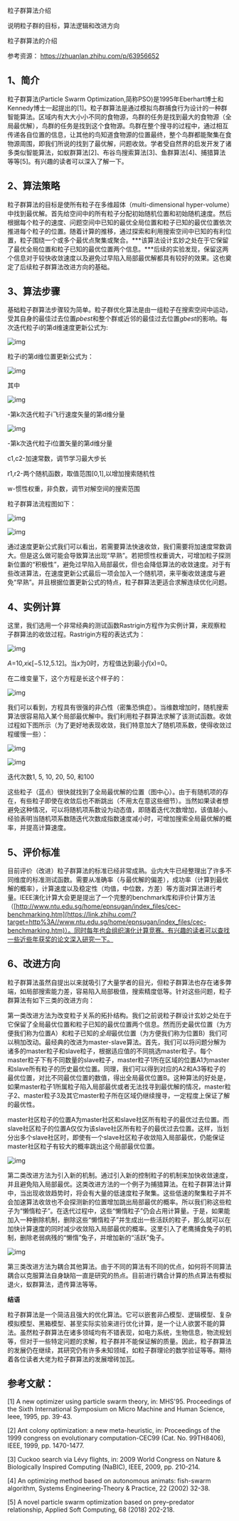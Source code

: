粒子群算法介绍

说明粒子群的目标，算法逻辑和改进方向

粒子群算法的介绍

参考资源： https://zhuanlan.zhihu.com/p/63956652 

## **1、简介**

粒子群算法(Particle Swarm Optimization,简称PSO)是1995年Eberhart博士和Kennedy博士一起提出的[1]。粒子群算法是通过模拟鸟群捕食行为设计的一种群智能算法。区域内有大大小小不同的食物源，鸟群的任务是找到最大的食物源（全局最优解），鸟群的任务是找到这个食物源。鸟群在整个搜寻的过程中，通过相互传递各自位置的信息，让其他的鸟知道食物源的位置最终，整个鸟群都能聚集在食物源周围，即我们所说的找到了最优解，问题收敛。学者受自然界的启发开发了诸多类似智能算法，如蚁群算法[2]、布谷鸟搜索算法[3]、鱼群算法[4]、捕猎算法等等[5]。有兴趣的读者可以深入了解一下。



## **2、算法策略**

粒子群算法的目标是使所有粒子在多维超体（multi-dimensional hyper-volume）中找到最优解。首先给空间中的所有粒子分配初始随机位置和初始随机速度。然后根据每个粒子的速度、问题空间中已知的最优全局位置和粒子已知的最优位置依次推进每个粒子的位置。随着计算的推移，通过探索和利用搜索空间中已知的有利位置，粒子围绕一个或多个最优点聚集或聚合。***该算法设计玄妙之处在于它保留了最优全局位置和粒子已知的最优位置两个信息。***后续的实验发现，保留这两个信息对于较快收敛速度以及避免过早陷入局部最优解都具有较好的效果。这也奠定了后续粒子群算法改进方向的基础。



## **3、算法步骤**

基础粒子群算法步骤较为简单。粒子群优化算法是由一组粒子在搜索空间中运动，受其自身的最佳过去位置*pbest*和整个群或近邻的最佳过去位置*gbest*的影响。每次迭代粒子i的第d维速度更新公式为:

![img](.\images\eq1.jpg)

粒子i的第d维位置更新公式为：

![img](.\images\eq2.jpg)

其中

![img](.\images\eq3.jpg)

-第k次迭代粒子i飞行速度矢量的第d维分量

![img](.\images\eq4.jpg)

-第k次迭代粒子i位置矢量的第d维分量

c1,c2-加速常数，调节学习最大步长

r1,r2-两个随机函数，取值范围[0,1],以增加搜索随机性

w-惯性权重，非负数，调节对解空间的搜索范围

粒子群算法流程图如下：

![img](.\images\show1.jpg)

![img](.\images\flowchart.jpg)

通过速度更新公式我们可以看出，若需要算法快速收敛，我们需要将加速度常数调大。但是这么做可能会导致算法出现“早熟”。若把惯性权重调大，可增加粒子探测新位置的“积极性”，避免过早陷入局部最优，但也会降低算法的收敛速度。对于有些改进算法，在速度更新公式最后一项会加入一个随机项，来平衡收敛速度与避免“早熟”。并且根据位置更新公式的特点，粒子群算法更适合求解连续优化问题。



## **4、实例计算**

这里，我们选用一个非常经典的测试函数Rastrigin方程作为实例计算，来观察粒子群算法的收敛过程。Rastrigin方程的表达式为：

![img](.\images\eq5.jpg)

*A*=10,*x*iϵ[−5.12,5.12]。当*x*为0时，方程值达到最小*f*(*x*)=0。

在二维变量下，这个方程是长这个样子的：

![img](.\images\1.jpg)

我们可以看到，方程具有很强的非凸性（密集恐惧症）。当维数增加时，随机搜索算法很容易陷入某个局部最优解中。我们利用粒子群算法求解了该测试函数。收敛过程如下图所示（为了更好地表现收敛，我们特意加大了随机项系数，使得收敛过程缓慢一些）：

![img](.\images\demo1.webp)

![img](.\images\detailed.jpg)

迭代次数1, 5, 10, 20, 50, 和100

这些粒子（蓝点）很快就找到了全局最优解的位置（图中心）。由于有随机项的存在，有些粒子即使在收敛后也不断跳出（不用太在意这些细节）。当然如果读者想避免这种情况，可以将随机项系数设为动态值，即随着迭代次数增加，该值越小。经验表明当随机项系数随迭代次数成指数速度减小时，可增加搜索全局最优解的概率，并提高计算速度。



## **5、评价标准**

目前评价（改进）粒子群算法的标准已经非常成熟。业内大牛已经整理出了许多不同维度的标准测试函数。需要从准确率（与最优解的偏差），成功率（计算到最优解的概率），计算速度以及稳定性（均值，中位数，方差）等方面对算法进行考量。IEEE演化计算大会更是提出了一个完整的benchmark库和评价计算方法（[http://www.ntu.edu.sg/home/epnsugan/index_files/cec-benchmarking.htm](https://link.zhihu.com/?target=http%3A//www.ntu.edu.sg/home/epnsugan/index_files/cec-benchmarking.htm)）。同时每年也会组织演化计算竞赛。有兴趣的读者可以查找一些近些年获奖的论文深入研究一下。



## **6、改进方向**

粒子群算法虽然自提出以来就吸引了大量学者的目光，但粒子群算法也存在诸多弊端，如局部搜索能力差，容易陷入局部极值，搜索精度低等。针对这些问题，粒子群算法有如下三类的改进方向：

第一类改进方法为改变粒子关系的拓扑结构。我们之前说粒子群设计玄妙之处在于它保留了全局最优位置和粒子已知的最优位置两个信息。然而历史最优位置（为方便我们称为位置A）和粒子已知的*全局*最优位置（为方便我们称为位置B）我们可以稍加改动。最经典的改进为master-slave算法。首先，我们可以将问题分解为诸多的master粒子和slave粒子，根据适应值的不同挑选master粒子。每个master粒子下有不同数量的slave粒子，master粒子1所在区域的位置A1为master和slave所有粒子的历史最优位置。同理，我们可以得到对应的A2和A3等粒子的最优位置，对比不同最优位置的数值，得出全局最优位置B。这种算法的好处是，如果master粒子1所属粒子陷入局部最优或者无法找寻到最优解的情况，master粒子2、master粒子3及其它master粒子所在区域仍继续搜寻，一定程度上保证了解的最优性。

master社区粒子的位置A为master社区和slave社区所有粒子的最优过去位置。而slave社区粒子的位置A仅仅为该slave社区所有粒子的最优过去位置。这样，当划分出多个slave社区时，即使有一个slave社区粒子收敛陷入局部最优，仍能保证master社区粒子有较大的概率跳出这个局部最优位置。

![img](.\images\update1.jpg)

第二类改进方法为引入新的机制。通过引入新的控制粒子的机制来加快收敛速度，并且避免陷入局部最优。这类改进方法的一个例子为捕猎算法。在粒子群算法计算中，当出现收敛趋势时，将会有大量的低速度粒子聚集。这些低速的聚集粒子并不会加速算法收敛也不会探测新的位置增加跳出局部最优的概率。所以我们称这些粒子为“懒惰粒子”。在迭代过程中，这些“懒惰粒子”仍会占用计算量。于是，如果能加入一种删除机制，删除这些“懒惰粒子”并生成出一些活跃的粒子，那么就可以在加快计算速度的同时减少收敛陷入局部最优的概率。这里引入了老鹰捕食兔子的机制，删除老弱病残的“懒惰”兔子，并增加新的“活跃”兔子。

![img](.\images\update2.jpg)

第三类改进方法为耦合其他算法。由于不同的算法有不同的优点，如何将不同算法耦合以克服算法自身缺陷一直是研究的热点。目前进行耦合计算的热点算法有模拟退火，蚁群算法，遗传算法等等。



**结语**

粒子群算法是一个简洁且强大的优化算法。它可以嵌套非凸模型、逻辑模型、复杂模拟模型、黑箱模型、甚至实际实验来进行优化计算，是一个让人欲罢不能的算法。虽然粒子群算法在诸多领域均有不错表现，如电力系统，生物信息，物流规划等，但对于一些特定问题的求解，粒子群并不能保证解的质量。因此，粒子群算法的发展仍在继续，其研究仍有许多未知领域，如粒子群理论的数学验证等等。期待着各位读者大佬为粒子群算法的发展增砖加瓦。



## **参考文献：**

[1] A new optimizer using particle swarm theory, in: MHS'95. Proceedings of the Sixth International Symposium on Micro Machine and Human Science, Ieee, 1995, pp. 39-43.

[2] Ant colony optimization: a new meta-heuristic, in: Proceedings of the 1999 congress on evolutionary computation-CEC99 (Cat. No. 99TH8406), IEEE, 1999, pp. 1470-1477.

[3] Cuckoo search via Lévy flights, in: 2009 World Congress on Nature & Biologically Inspired Computing (NaBIC), IEEE, 2009, pp. 210-214.

[4] An optimizing method based on autonomous animats: fish-swarm algorithm, Systems Engineering-Theory & Practice, 22 (2002) 32-38.

[5] A novel particle swarm optimization based on prey–predator relationship, Applied Soft Computing, 68 (2018) 202-218.

